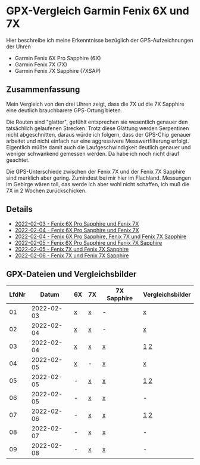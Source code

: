 GPX-Vergleich Garmin Fenix 6X und 7X
====================================

Hier beschreibe ich meine Erkenntnisse bezüglich der
GPS-Aufzeichnungen der Uhren

- Garmin Fenix 6X Pro Sapphire (6X)
- Garmin Fenix 7X (7X)
- Garmin Fenix 7X Sapphire (7XSAP)

Zusammenfassung
---------------

Mein Vergleich von den drei Uhren
zeigt, dass die 7X ud die 7X Sapphire
eine deutlich brauchbarere GPS-Ortung
bieten.

Die Routen sind "glatter", gefühlt entsprechen
sie wesentlich genauer den tatsächlich gelaufenen
Strecken. Trotz diese Glättung werden Serpentinen
nicht abgeschnitten, daraus würde ich folgern, dass
der GPS-Chip genauer arbeitet und nicht einfach
nur eine aggressivere Messwertfilterung erfolgt.
Eigentlich müßte damit auch die Laufgeschwindigkeit
deutlich genauer und weniger schwankend gemessen
werden. Da habe ich noch nicht drauf geachtet.

Die GPS-Unterschiede zwischen der Fenix 7X und der
Fenix 7X Sapphire sind merklich aber gering.
Zumindest bei mir hier im Flachland. Messungen im
Gebirge wären toll, das werde ich aber wohl nicht
schaffen, ich muß die 7X in 2 Wochen zurückschicken.

Details
-------

- [2022-02-03 - Fenix 6X Pro Sapphire und Fenix 7X](2022-02-03.md)
- [2022-02-04 - Fenix 6X Pro Sapphire und Fenix 7X](2022-02-04_kornwestheim.md)
- [2022-02-04 - Fenix 6X Pro Sapphire, Fenix 7X und Fenix 7X Sapphire](2022-02-04_bad-mergentheim.md)
- [2022-02-05 - Fenix 6X Pro Sapphire und Fenix 7X Sapphire](2022-02-05_67_bad-mergentheim.md)
- [2022-02-05 - Fenix 7X und Fenix 7X Sapphire](2022-02-05_77_bad-mergentheim.md)
- [2022-02-06 - Fenix 7X und Fenix 7X Sapphire](2022-02-06_bad-mergentheim.md)

GPX-Dateien und Vergleichsbilder
--------------------------------

<!--
Aus irgendeinem Grund funktionieren MD-Links
in der Tabelle nicht, wie verwenden "normale"
HTML-Links

Scheint ein bekannter Fehler von MarkedJS zu sein:
[Reference-style links inside tables are broken since version 3](https://github.com/markedjs/marked/issues/2217)
-->

[01-6x]: data/2022-02-03_6x.gpx.xz
[01-7x]: data/2022-02-03_7x.gpx.xz
[01-v1]: images/images/2022-02-03_vergleich.png

LfdNr| Datum      | 6X         | 7X         | 7X Sapphire | Vergleichsbilder
-----| -----------|------------|------------|-------------|------------------
01   | 2022-02-03 | [x][01-6x] | [x][01-7x] | -           | [x][01-v1]
02   | 2022-02-04 | <a href="/data/2022-02-04_6x.gpx.xz">x</a>   | <a href="/data/2022-02-04_7x.gpx.xz">x</a>   | -                                                  | <a href="/images/2022-02-04_vergleich-kornwestheim.png">x</a>
03   | 2022-02-04 | <a href="/data/2022-02-04_2_6x.gpx.xz">x</a> | <a href="/data/2022-02-04_2_7x.gpx.xz">x</a> | <a href="/data/2022-02-04_2_7x-sapphire.gpx.xz">x</a> | <a href="/images/2022-02-04_vergleich-bad-mergentheim.png">1</a> <a href="/images/2022-02-04_vergleich-bad-mergentheim2.png">2</a>
04   | 2022-02-05 | <a href="/data/2022-02-05_6x.gpx.xz">x</a>   | -                                         | <a href="/data/2022-02-05_7x-sapphire.gpx.xz">x</a>   | <a href="/images/2022-02-05_vergleich-bad-mergentheim.png">x</a>
05   | 2022-02-05 | -                                         | <a href="/data/2022-02-05_2_7x.gpx.xz">x</a> | <a href="/data/2022-02-05_2_7x-sapphire.gpx.xz">x</a> | <a href="/images/2022-02-05_2_vergleich-bad-mergentheim.png">1</a> <a href="/images/2022-02-05_2_vergleich-bad-mergentheim2.png">2</a>
06   | 2022-02-05 | -                                         | <a href="/data/2022-02-05_3_7x.gpx.xz">x</a> | <a href="/data/2022-03-05_2_7x-sapphire.gpx.xz">x</a> | -
07   | 2022-02-06 | -                                         | <a href="/data/2022-02-06_7x.gpx.xz">x</a>   | <a href="/data/2022-02-06_7x-sapphire.gpx.xz">x</a>   | <a href="/images/2022-02-06_vergleich-bad-mergentheim.png">1</a> <a href="/images/2022-02-06_vergleich-bad-mergentheim2.png">2</a>
08   | 2022-02-07 | -                                         | <a href="/data/2022-02-07_7x.gpx.xz">x</a>   | <a href="/data/2022-02-07_7x-sapphire.gpx.xz">x</a>   | -
09   | 2022-02-08 | -                                         | <a href="/data/2022-02-08_7x.gpx.xz">x</a>   | <a href="/data/2022-02-08_7x-sapphire.gpx.xz">x</a>   | -
